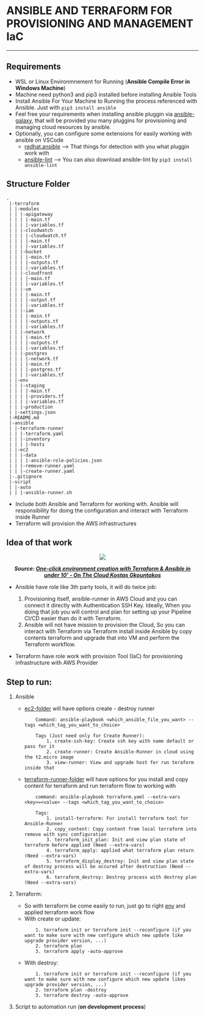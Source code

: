 # ANSIBLE AND TERRAFORM FOR PROVISIONING AND MANAGEMENT IaC
---
## Requirements
- WSL or Linux Environmnement for Running (**Ansible Compile Error in Windows Machine**)
- Machine need python3 and pip3 installed before installing Ansible Tools
- Install Ansible For Your Machine to Running the process referenced with Ansible. Just with `pip3 install ansible`
- Feel free your requirements when installing ansible pluggin via [ansible-galaxy](https://galaxy.ansible.com/), that will be provided you many pluggins for provisioning and managing cloud resources by ansible.
- Optionally, you can configure some extensions for easily working with ansible on VSCode
    - [redhat.ansible](https://marketplace.visualstudio.com/items?itemName=redhat.ansible) --> That things for detection with you what pluggin work with
    - [ansible-lint](https://github.com/ansible/ansible-lint) --> You can also download ansible-lint by `pip3 install ansible-lint`

## Structure Folder
```
.
 |-terraform
 | |-modules
 | | |-apigateway
 | | | |-main.tf
 | | | |-variables.tf
 | | |-cloudwatch
 | | | |-cloudwatch.tf
 | | | |-main.tf
 | | | |-variables.tf
 | | |-bucket
 | | | |-main.tf
 | | | |-outputs.tf
 | | | |-variables.tf
 | | |-cloudfront
 | | | |-main.tf
 | | | |-variables.tf
 | | |-vm
 | | | |-main.tf
 | | | |-output.tf
 | | | |-variables.tf
 | | |-iam
 | | | |-main.tf
 | | | |-outputs.tf
 | | | |-variables.tf
 | | |-network
 | | | |-main.tf
 | | | |-outputs.tf
 | | | |-variables.tf
 | | |-postgres
 | | | |-network.tf
 | | | |-main.tf
 | | | |-postgres.tf
 | | | |-variables.tf
 | |-env
 | | |-staging
 | | | |-main.tf
 | | | |-providers.tf
 | | | |-variables.tf
 | | |-production
 | |-settings.json
 |-README.md
 |-ansible
 | |-terraform-runner
 | | |-terraform.yaml
 | | |-inventory
 | | | |-hosts
 | |-ec2
 | | |-data
 | | | |-ansible-role-policies.json
 | | |-remove-runner.yaml
 | | |-create-runner.yaml
 |-.gitignore
 |-script
 | |-auto
 | | |-ansible-runner.sh
```
- Include both Ansible and Terraform for working with. Ansible will responsibility for doing the configuration and interact with Terraform inside Runner
- Terraform will provision the AWS infrastructures

## Idea of that work
<div align="center">
    <img src="https://miro.medium.com/v2/resize:fit:1092/1*x4TscxA6uaN3asAreNg6yw.png">
</div>

***<p style="text-align: center;">Source: [One-click environment creation with Terraform & Ansible in under 10' - On The Cloud Kostas Gkountakos](https://medium.com/on-the-cloud/one-click-environment-creation-with-terraform-ansible-in-under-10-6e8d9284f60)</p>***

- Ansible have role like 3th party tools, it will do twice job:
    1. Provisioning itself, ansible-runner in AWS Cloud and you can connect it directly with Authentication SSH Key. Ideally, When you doing that job you will control and plan for setting up your Pipeline CI/CD easier than do it with Terraform.
    2. Ansible will not have mission to provision the Cloud, So you can interact with Terraform via Terraform install inside Ansible by copy contents terraform and upgrade that into VM and perform the Terraform workflow.

- Terraform have role work with provision Tool (IaC) for provisioning infrastructure with AWS Provider

## Step to run:
1. Ansible
    - [ec2-folder](./ansible/ec2/) will have options create - destroy runner
        ```
            Command: ansible-playbook <which_ansible_file_you_want> --tags <which_tag_you_want_to_choice>
            
            Tags (Just need only for Create Runner):
                1. create-ssh-key: Create ssh key with name default or pass for it
                2. create-runner: Create Ansible-Runner in cloud using the t2.micro image
                3. view-runner: View and upgrade host for run teraform inside that
        ``` 
    - [terraform-runner-folder](./ansible/terraform-runner/) will have options for you install and copy content for terraform and run terraform flow to working with
        ```
            command: ansible-playbook terraform.yaml --extra-vars <key>=<value> --tags <which_tag_you_want_to_choice>

            Tags:
                1. install-terraform: For install terraform tool for Ansible-Runner
                2. copy_content: Copy content from local terraform into remove with sync configuration
                3. terraform_init_plan: Init and view plan state of terraform before applied (Need --extra-vars)
                4. terraform_apply: applied what terraform plan return (Need --extra-vars)
                5. terraform_display_destroy: Init and view plan state of destroy process will be occured after destruction (Need --extra-vars)
                6. terraform_destroy: Destroy process with destroy plan (Need --extra-vars)
        ```

2. Terraform:
    - So with terraform be come easily to run, just go to right [env](./terraform/env/) and applied terraform work flow
    - With create or update:
        ```
            1. terraform init or terraform init --reconfigure (if you want to make sure with new configure which new update like upgrade provider version, ...)
            2. terraform plan
            3. terraform apply -auto-approve
        ```
    - With destroy:
        ```
            1. terraform init or terraform init --reconfigure (if you want to make sure with new configure which new update likes upgrade provider version, ...) 
            2. terraform plan -destroy
            3. terraform destroy -auto-approve
        ```
3. Script to automation run (**on development process**)
    




